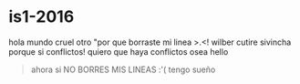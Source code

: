 # is1-2016
hola mundo
cruel 
otro
"por que borraste mi linea >.<!
wilber cutire sivincha
porque si 
conflictos!
quiero que haya conflictos
osea hello
> ahora si
NO BORRES MIS LINEAS :'( 
> tengo sueño
